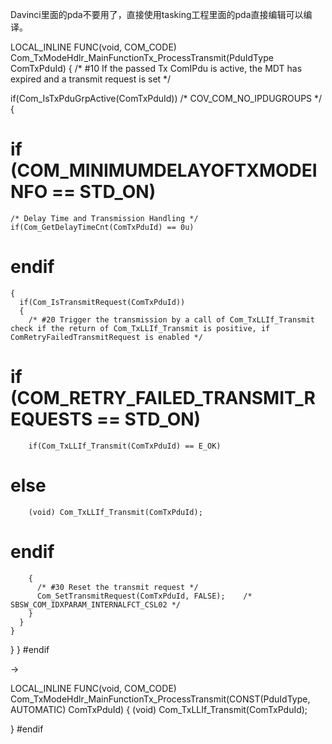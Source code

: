 Davinci里面的pda不要用了，直接使用tasking工程里面的pda直接编辑可以编译。



LOCAL_INLINE FUNC(void, COM_CODE) Com_TxModeHdlr_MainFunctionTx_ProcessTransmit(PduIdType ComTxPduId)
{
  /* #10 If the passed Tx ComIPdu is active, the MDT has expired and a transmit request is set */

  if(Com_IsTxPduGrpActive(ComTxPduId))  /* COV_COM_NO_IPDUGROUPS */
  {

# if (COM_MINIMUMDELAYOFTXMODEINFO == STD_ON)
    /* Delay Time and Transmission Handling */
    if(Com_GetDelayTimeCnt(ComTxPduId) == 0u)
# endif
    {
      if(Com_IsTransmitRequest(ComTxPduId))
      {
        /* #20 Trigger the transmission by a call of Com_TxLLIf_Transmit check if the return of Com_TxLLIf_Transmit is positive, if ComRetryFailedTransmitRequest is enabled */
# if (COM_RETRY_FAILED_TRANSMIT_REQUESTS == STD_ON)
        if(Com_TxLLIf_Transmit(ComTxPduId) == E_OK)
# else
        (void) Com_TxLLIf_Transmit(ComTxPduId);
# endif
        {
          /* #30 Reset the transmit request */
          Com_SetTransmitRequest(ComTxPduId, FALSE);    /* SBSW_COM_IDXPARAM_INTERNALFCT_CSL02 */
        }
      }
    }
  }
}
#endif



->

LOCAL_INLINE FUNC(void, COM_CODE) Com_TxModeHdlr_MainFunctionTx_ProcessTransmit(CONST(PduIdType, AUTOMATIC) ComTxPduId)
{
        (void) Com_TxLLIf_Transmit(ComTxPduId);

        

}
#endif